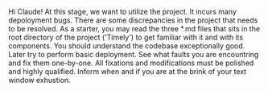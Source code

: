 Hi Claude!
At this stage, we want to utilize the project. It incurs many depoloyment bugs. There are some discrepancies in the project that needs to be resolved.
As a starter, you may read the three *.md files that sits in the root directory of the project ('Timely') to get familiar with it and with its components. You should understand the codebase exceptionally good.
Later try to perform basic deployment. See what faults you are encountring and fix them one-by-one.
All fixations and modifications must be polished and highly qualified.
Inform when and if you are at the brink of your text window exhustion.